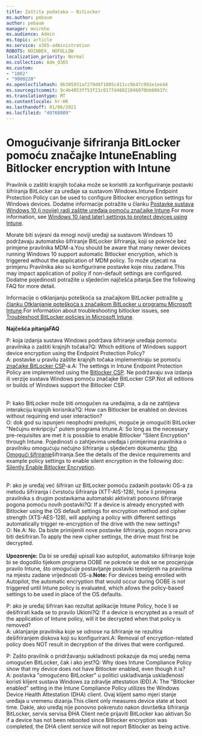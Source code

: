 ```yaml
---
title: Zaštita podataka – BitLocker
ms.author: pebaum
author: pebaum
manager: mnirkhe
ms.audience: Admin
ms.topic: article
ms.service: o365-administration
ROBOTS: NOINDEX, NOFOLLOW
localization_priority: Normal
ms.collection: Adm_O365
ms.custom:
- "1802"
- "9000220"
ms.openlocfilehash: 0b305931a7279d8f1085c411cc9b47c991e1ee44
ms.sourcegitcommit: 9c4b4853ff53f21c0177d48821846070bb00637c
ms.translationtype: MT
ms.contentlocale: hr-HR
ms.lasthandoff: 01/06/2021
ms.locfileid: "49768809"
---
```

# <a name="enabling-bitlocker-encryption-with-intune"></a><span data-ttu-id="e22c3-102">Omogućivanje šifriranja BitLocker pomoću značajke Intune</span><span class="sxs-lookup"><span data-stu-id="e22c3-102">Enabling Bitlocker encryption with Intune</span></span>

 <span data-ttu-id="e22c3-103">Pravilnik o zaštiti krajnjih točaka može se koristiti za konfiguriranje postavki šifriranja BitLocker za uređaje sa sustavom Windows.</span><span class="sxs-lookup"><span data-stu-id="e22c3-103">Intune Endpoint Protection Policy can be used to configure Bitlocker encryption settings for Windows devices.</span></span> <span data-ttu-id="e22c3-104">Dodatne informacije potražite u članku [Postavke sustava Windows 10 (i novije) radi zaštite uređaja pomoću značajke Intune](https://docs.microsoft.com/intune/endpoint-protection-windows-10#windows-encryption).</span><span class="sxs-lookup"><span data-stu-id="e22c3-104">For more information, see [Windows 10 (and later) settings to protect devices using Intune](https://docs.microsoft.com/intune/endpoint-protection-windows-10#windows-encryption).</span></span>
 
<span data-ttu-id="e22c3-105">Morate biti svjesni da mnogi noviji uređaji sa sustavom Windows 10 podržavaju automatsko šifriranje BitLocker šifriranja, koji se pokreće bez primjene pravilnika MDM-a.</span><span class="sxs-lookup"><span data-stu-id="e22c3-105">You should be aware that many newer devices running Windows 10 support automatic Bitlocker encryption, which is triggered without the application of MDM policy.</span></span> <span data-ttu-id="e22c3-106">To može utjecati na primjenu Pravilnika ako su konfigurirane postavke koje nisu zadane.</span><span class="sxs-lookup"><span data-stu-id="e22c3-106">This may impact application of policy if non-default settings are configured.</span></span> <span data-ttu-id="e22c3-107">Dodatne pojedinosti potražite u sljedećim najčešća pitanja.</span><span class="sxs-lookup"><span data-stu-id="e22c3-107">See the following FAQ for more detail.</span></span>
 
<span data-ttu-id="e22c3-108">Informacije o otklanjanju poteškoća sa značajkom BitLocker potražite [u članku Otklanjanje poteškoća s značajkom BitLocker u programu Microsoft Intune](https://docs.microsoft.com/intune/protect/troubleshoot-bitlocker-policies).</span><span class="sxs-lookup"><span data-stu-id="e22c3-108">For information about troubleshooting bitlocker issues, see [Troubleshoot BitLocker policies in Microsoft Intune](https://docs.microsoft.com/intune/protect/troubleshoot-bitlocker-policies).</span></span>
 
 
<span data-ttu-id="e22c3-109">**Najčešća pitanja**</span><span class="sxs-lookup"><span data-stu-id="e22c3-109">**FAQ**</span></span>

<span data-ttu-id="e22c3-110">P: koja izdanja sustava Windows podržava šifriranje uređaja pomoću pravilnika o zaštiti krajnjih točaka?</span><span class="sxs-lookup"><span data-stu-id="e22c3-110">Q: Which editions of Windows support device encryption using the Endpoint Protection Policy?</span></span><br>
<span data-ttu-id="e22c3-111">A: postavke u pravilu zaštite krajnjih točaka implementiraju se pomoću [značajke BitLocker CSP](https://docs.microsoft.com/windows/client-management/mdm/bitlocker-csp)-a.</span><span class="sxs-lookup"><span data-stu-id="e22c3-111">A: The settings in Intune Endpoint Protection Policy are implemented using the [Bitlocker CSP](https://docs.microsoft.com/windows/client-management/mdm/bitlocker-csp).</span></span> <span data-ttu-id="e22c3-112">Ne podržavaju sva izdanja ili verzije sustava Windows pomoću značajke BitLocker CSP.</span><span class="sxs-lookup"><span data-stu-id="e22c3-112">Not all editions or builds of Windows support the Bitlocker CSP.</span></span> <br><br>

<span data-ttu-id="e22c3-113">P: kako BitLocker može biti omogućen na uređajima, a da ne zahtijeva interakciju krajnjih korisnika?</span><span class="sxs-lookup"><span data-stu-id="e22c3-113">Q: How can Bitlocker be enabled on devices without requiring end user interaction?</span></span><br>
<span data-ttu-id="e22c3-114">O: dok god su ispunjeni neophodni predujmi, moguće je omogućiti BitLocker "Nečujnu enkripciju" putem programa Intune.</span><span class="sxs-lookup"><span data-stu-id="e22c3-114">A: So long as the necessary pre-requisites are met it is possible to enable Bitlocker "Silent Encryption" through Intune.</span></span> <span data-ttu-id="e22c3-115">Pojedinosti o zahtjevima uređaja i primjerima pravilnika o pravilniku omogućuju nečujno šifriranje u sljedećem dokumentu: [tiho Omogući šifriranje](https://docs.microsoft.com/mem/intune/protect/encrypt-devices#silently-enable-bitlocker-on-devices)šifriranja.</span><span class="sxs-lookup"><span data-stu-id="e22c3-115">See the details of the device requirements and example policy settings to enable silent encryption in the following doc: [Silently Enable Bitlocker Encryption](https://docs.microsoft.com/mem/intune/protect/encrypt-devices#silently-enable-bitlocker-on-devices).</span></span> <br><br>

<span data-ttu-id="e22c3-116">P: ako je uređaj već šifriran uz BitLocker pomoću zadanih postavki OS-a za metodu šifriranja i čvrstoću šifriranja (XTT-AIS-128), hoće li primjena pravilnika s drugim postavkama automatski aktivirati ponovno šifriranje pogona pomoću novih postavki?</span><span class="sxs-lookup"><span data-stu-id="e22c3-116">Q: If a device is already encrypted with Bitlocker using the OS default settings for encryption method and cipher strength (XTS-AES-128), will applying a policy with different settings automatically trigger re-encryption of the drive with the new settings?</span></span><br>
<span data-ttu-id="e22c3-117">O: Ne.</span><span class="sxs-lookup"><span data-stu-id="e22c3-117">A: No.</span></span> <span data-ttu-id="e22c3-118">Da biste primijenili nove postavke šifriranja, pogon mora prvo biti dešifriran.</span><span class="sxs-lookup"><span data-stu-id="e22c3-118">To apply the new cipher settings, the drive must first be decrypted.</span></span><br><br>
<span data-ttu-id="e22c3-119">**Upozorenje:** Da bi se uređaji upisali kao autopilot, automatsko šifriranje koje bi se dogodilo tijekom programa OOBE ne pokreće se dok se ne procjenjuje pravilo Intune, što omogućuje postavljanje postavki temeljenih na pravilima na mjestu zadane vrijednosti OS-a.</span><span class="sxs-lookup"><span data-stu-id="e22c3-119">**Note:** For devices being enrolled with Autopilot, the automatic encryption that would occur during OOBE is not triggered until Intune policy is evaluated, which allows the policy-based settings to be used in place of the OS defaults.</span></span>
 
<span data-ttu-id="e22c3-120">P: ako je uređaj šifriran kao rezultat aplikacije Intune Policy, hoće li se dešifrirati kada se to pravilo Ukloni?</span><span class="sxs-lookup"><span data-stu-id="e22c3-120">Q: If a device is encrypted as a result of the  application of Intune policy, will it be decrypted when that policy is removed?</span></span><br>
<span data-ttu-id="e22c3-121">A: uklanjanje pravilnika koje se odnose na šifriranje ne rezultira dešifriranjem diskova koji su konfigurirani.</span><span class="sxs-lookup"><span data-stu-id="e22c3-121">A: Removal of encryption-related policy does NOT result in decryption of the drives that were configured.</span></span>
 
<span data-ttu-id="e22c3-122">P: Zašto pravilnik o pridržavanju sukladnosti pokazuje da moj uređaj nema omogućen BitLocker, čak i ako jest?</span><span class="sxs-lookup"><span data-stu-id="e22c3-122">Q: Why does Intune Compliance Policy show that my device does not have Bitlocker enabled, even though it is?</span></span><br>
<span data-ttu-id="e22c3-123">A: postavka "omogućeno BitLocker" u politici usklađivanja usklađenosti koristi klijent sustava Windows za zdravlje attestation (ĐD).</span><span class="sxs-lookup"><span data-stu-id="e22c3-123">A: The "Bitlocker enabled" setting in the Intune Compliance Policy utilizes the Windows Device Health Attestation  (DHA) client.</span></span> <span data-ttu-id="e22c3-124">Ovaj klijent samo mjeri stanje uređaja u vremenu dizanja.</span><span class="sxs-lookup"><span data-stu-id="e22c3-124">This client only measures device state at boot time.</span></span> <span data-ttu-id="e22c3-125">Dakle, ako uređaj nije ponovno pokrenuto nakon dovršetka šifriranja BitLocker, servis servisa ĐHA Client neće prijaviti BitLocker kao aktivan.</span><span class="sxs-lookup"><span data-stu-id="e22c3-125">So if a device has not been rebooted since Bitlocker encryption was completed, the DHA client service will not report Bitlocker as being active.</span></span>
 
 